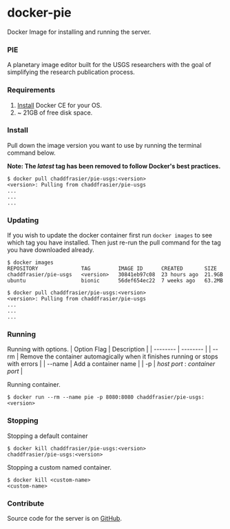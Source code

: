 # docker-pie
Docker Image for installing and running the server.

### PIE
A planetary image editor built for the USGS researchers with the goal of simplifying the research publication process.

### Requirements
1. [Install](https://docs.docker.com/engine/install/) Docker CE for your OS.
2. ~ 21GB of free disk space.

### Install
Pull down the image version you want to use by running the terminal command below.

**Note: The *latest* tag has been removed to follow Docker's best practices.**
```{bash}
$ docker pull chaddfrasier/pie-usgs:<version>
<version>: Pulling from chaddfrasier/pie-usgs
...
...
...
```

### Updating
If you wish to update the docker container first run `docker images` to see which tag you have installed. Then just re-run the pull command for the tag you have downloaded already.

```{bash}
$ docker images
REPOSITORY              TAG         IMAGE ID      CREATED       SIZE
chaddfrasier/pie-usgs   <version>   30841eb97c08  23 hours ago  21.9GB
ubuntu                  bionic      56def654ec22  7 weeks ago   63.2MB

$ docker pull chaddfrasier/pie-usgs:<version>
<version>: Pulling from chaddfrasier/pie-usgs
...
...
...

```

### Running
Running with options.
| Option Flag | Description |
| -------- | -------- |
| --rm | Remove the container automagically when it finishes running or stops with errors |
| --name | Add a container name |
| -p | *host port* : *container port* |

Running container.
```{bash}
$ docker run --rm --name pie -p 8080:8080 chaddfrasier/pie-usgs:<version>
```

### Stopping
Stopping a default container
```{bash}
$ docker kill chaddfrasier/pie-usgs:<version>
chaddfrasier/pie-usgs:<version>
```

Stopping a custom named container.
```{bash}
$ docker kill <custom-name>
<custom-name>
```

### Contribute
Source code for the server is on [GitHub](https://github.com/ChaddFrasier/PIE).